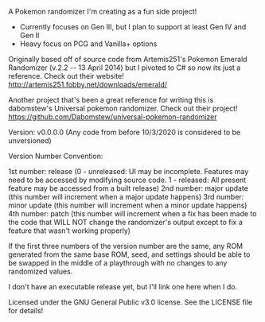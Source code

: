 A Pokemon randomizer I'm creating as a fun side project!

- Currently focuses on Gen III, but I plan to support at least Gen IV and Gen II
- Heavy focus on PCG and Vanilla+ options

Originally based off of source code from Artemis251's Pokemon Emerald Randomizer (v.2.2 -- 13 April 2014) but I pivoted to C# so now its just a reference.
Check out their website! http://artemis251.fobby.net/downloads/emerald/

Another project that's been a great reference for writing this is dabomstew's Universal pokemon randomizer.
Check out their project! https://github.com/Dabomstew/universal-pokemon-randomizer

Version: v0.0.0.0 (Any code from before 10/3/2020 is considered to be unversioned)

Version Number Convention:

1st number: release      (0 - unreleased: UI may be incomplete. Features may need to be accessed by modifying source code. 1 - released: All present feature may be accessed from a built release)
2nd number: major update (this number will increment when a major update happens)
3rd number: minor update (this number will increment when a minor update happens)
4th number: patch        (this number will increment when a fix has been made to the code that WILL NOT change the randomizer's output except to fix a feature that wasn't working properly)

If the first three numbers of the version number are the same, any ROM generated from the same base ROM, seed, and settings should be able to be swapped in the middle of a playthrough with no changes to any randomized values.

I don't have an executable release yet, but I'll link one here when I do.

Licensed under the GNU General Public v3.0 license. See the LICENSE file for details!



